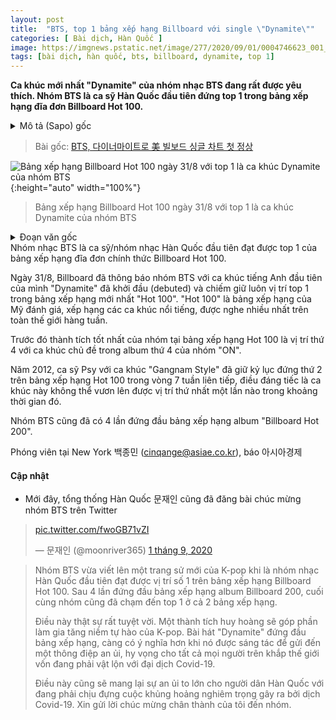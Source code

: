 ```yaml
---
layout: post
title:  "BTS, top 1 bảng xếp hạng Billboard với single \"Dynamite\""
categories: [ Bài dịch, Hàn Quốc ]
image: https://imgnews.pstatic.net/image/277/2020/09/01/0004746623_001_20200901153420694.jpg
tags: [bài dịch, hàn quốc, bts, billboard, dynamite, top 1]
---
```

**Ca khúc mới nhất "Dynamite" của nhóm nhạc BTS đang rất được yêu thích. Nhóm BTS là ca sỹ Hàn Quốc đầu tiên đứng top 1 trong bảng xếp hạng đĩa đơn Billboard Hot 100.**
<details>
  <summary>Mô tả (Sapo) gốc</summary>
  <p>신곡 다이너마이트 인기몰이</p>
  <p>한국가수로 빌보드 핫100 차트 정상은 처음</p>
</details>

> Bài gốc: [BTS, 다이너마이트로 美 빌보드 싱글 차트 첫 정상](https://n.news.naver.com/article/277/0004746623)

![Bảng xếp hạng Billboard Hot 100 ngày 31/8 với top 1 là ca khúc Dynamite của nhóm BTS](https://imgnews.pstatic.net/image/277/2020/09/01/0004746623_001_20200901153420694.jpg?type=w430){:height="auto" width="100%"}
> Bảng xếp hạng Billboard Hot 100 ngày 31/8 với top 1 là ca khúc Dynamite của nhóm BTS

<details>
  <summary>Đoạn văn gốc</summary>
  <p>[아시아경제 뉴욕=백종민 특파원] 케이팝 그룹 방탄소년단(BTS)이 한국 가수 가운데 처음으로 빌보드 메인 싱글 차트인 '핫 100' 정상에 올랐다.</p>
  <p>빌보드는 31일(현지시간) 방탄소년단이 전(全) 곡을 영어로 노래한 "다이너마이트'(Dynamite)가 핫 100 최신 차트에 1위로 데뷔했다"고 밝혔다. 핫 100은 매주 미국에서 가장 인기 있는 노래 순위를 집계하는 차트다.</p>
  <p>방탄소년단이 이제까지 핫 100에서 거둔 최고 성적은 올해 2월 발매한 정규 4집타이틀곡 '온'(ON)으로, 4위였다.</p>
  <p>앞서 가수 싸이가 2012년 '강남스타일'로 핫100에서 7주 연속 2위를 기록한 적이 있지만 1위에는 오르지 못했다.</p>
  <p>방탄소년단은 앨범 차트인 '빌보드 200'에서는 이미 네 차례 정상을 차지한 바 있다.</p>
</details>
Nhóm nhạc BTS là ca sỹ/nhóm nhạc Hàn Quốc đầu tiên đạt được top 1 của bảng xếp hạng đĩa đơn chính thức Billboard Hot 100.

Ngày 31/8, Billboard đã thông báo nhóm BTS với ca khúc tiếng Anh đầu tiên của mình "Dynamite" đã khởi đầu (debuted) và chiếm giữ luôn vị trí top 1 trong bảng xếp hạng mới nhất "Hot 100". "Hot 100" là bảng xếp hạng của Mỹ đánh giá, xếp hạng các ca khúc nổi tiếng, được nghe nhiều nhất trên toàn thế giới hàng tuần.

Trước đó thành tích tốt nhất của nhóm tại bảng xếp hạng Hot 100 là vị trí thứ 4 với ca khúc chủ đề trong album thứ 4 của nhóm "ON".

Năm 2012, ca sỹ Psy với ca khúc "Gangnam Style" đã giữ kỷ lục đứng thứ 2 trên bảng xếp hạng Hot 100 trong vòng 7 tuần liên tiếp, điều đáng tiếc là ca khúc này không thể vươn lên được vị trí thứ nhất một lần nào trong khoảng thời gian đó.

Nhóm BTS cũng đã có 4 lần đứng đầu bảng xếp hạng album "Billboard Hot 200".

Phóng viên tại New York 백종민 (cinqange@asiae.co.kr), báo 아시아경제

#### Cập nhật
- Mới đây, tổng thống Hàn Quốc 문재인 cũng đã đăng bài chúc mừng nhóm BTS trên Twitter
<blockquote class="twitter-tweet" data-lang="vi" data-theme="light"><p lang="und" dir="ltr"><a href="https://t.co/fwoGB71vZI">pic.twitter.com/fwoGB71vZI</a></p>&mdash; 문재인 (@moonriver365) <a href="https://twitter.com/moonriver365/status/1300609866155716608?ref_src=twsrc%5Etfw">1 tháng 9, 2020</a></blockquote> <script async src="https://platform.twitter.com/widgets.js" charset="utf-8"></script>
<blockquote> 
<p>Nhóm BTS vừa viết lên một trang sử mới của K-pop khi là nhóm nhạc Hàn Quốc đầu tiên đạt được vị trí số 1 trên bảng xếp hạng Billboard Hot 100. Sau 4 lần đứng đầu bảng xếp hạng album Billboard 200, cuối cùng nhóm cũng đã chạm đến top 1 ở cả 2 bảng xếp hạng.</p>
<p>Điều này thật sự rất tuyệt vời. Một thành tích huy hoàng sẽ góp phần làm gia tăng niềm tự hào của K-pop. Bài hát "Dynamite" đứng đầu bảng xếp hạng, càng có ý nghĩa hơn khi nó được sáng tác để gửi đến một thông điệp an ủi, hy vọng cho tất cả mọi người trên khắp thế 
giới vốn đang phải vật lộn với đại dịch Covid-19.</p>
<p>Điều này cũng sẽ mang lại sự an ủi to lớn cho người dân Hàn Quốc với đang phải chịu đựng cuộc khủng hoảng nghiêm trọng gây ra bởi dịch Covid-19. Xin gửi lời chúc mừng chân thành của tôi đến nhóm.</p>
</blockquote>